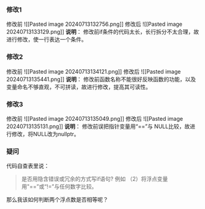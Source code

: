 ### 修改1
修改前
![[Pasted image 20240713132756.png]]
修改后
![[Pasted image 20240713133129.png]]
**说明**：
修改前if条件的代码太长，长行拆分不太合理，故进行修改，使一行表达一个条件。

### 修改2
修改前
![[Pasted image 20240713134121.png]]
修改后
![[Pasted image 20240713135441.png]]
**说明**：
修改前函数名称不能很好反映函数的功能，以及变量命名不够直观，不可拼读，故进行修改，提高其可读性。

### 修改3
修改前
![[Pasted image 20240713135049.png]]
修改后
![[Pasted image 20240713135131.png]]
**说明**：
修改前误把指针变量用“\=\=”与 NULL比较，故进行修改，将NULL改为nullptr。

### 疑问
代码自查表里说：
> 是否用隐含错误或冗余的方式写if语句? 例如
>（2）将浮点变量用"\=\=”或“!=”与任何数字比较。

那么我该如何判断两个浮点数是否相等呢？
